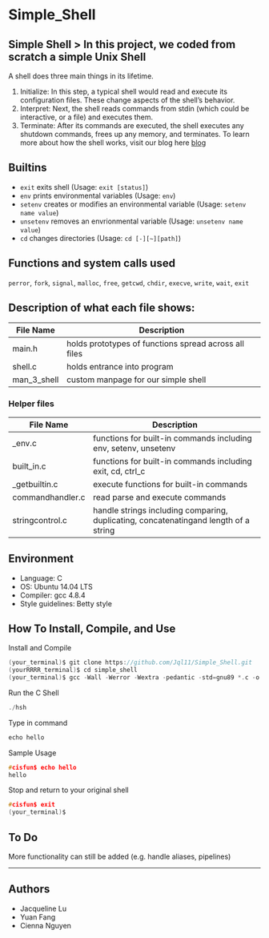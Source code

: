 # Simple_Shell

## Simple Shell > In this project, we coded from scratch a simple Unix Shell
A shell does three main things in its lifetime.
1. Initialize: In this step, a typical shell would read and execute its configuration files. These change aspects of the shell’s behavior.
2. Interpret: Next, the shell reads commands from stdin (which could be interactive, or a file) and executes them.
3. Terminate: After its commands are executed, the shell executes any shutdown commands, frees up any memory, and terminates.
To learn more about how the shell works, visit our blog here [blog]()
## Builtins
* `exit` exits shell (Usage: `exit [status]`)
* `env` prints environmental variables (Usage: `env`)
* `setenv` creates or modifies an environmental variable (Usage: `setenv name value`)
* `unsetenv` removes an envrionmental variable (Usage: `unsetenv name value`)
* `cd` changes directories (Usage: `cd [-][~][path]`)

## Functions and system calls used
`perror`, `fork`, `signal`, `malloc`, `free`, `getcwd`, `chdir`, `execve`, `write`, `wait`, `exit`

## Description of what each file shows:
| File Name | Description |
|-----------|-------------|
| main.h | holds prototypes of functions spread across all files |
| shell.c | holds entrance into program |
| man_3_shell | custom manpage for our simple shell |

### Helper files
| File Name | Description |
|-----------|-------------|
| _env.c | functions for built-in commands including env, setenv, unsetenv |
| built_in.c | functions for built-in commands including exit, cd, ctrl_c |
| _getbuiltin.c | execute functions for built-in commands |
| commandhandler.c | read parse and execute commands |
| stringcontrol.c | handle strings including comparing, duplicating, concatenatingand length of a string |

## Environment
* Language: C
* OS: Ubuntu 14.04 LTS
* Compiler: gcc 4.8.4
* Style guidelines: Betty style

## How To Install, Compile, and Use

Install and Compile
``` C
(your_terminal)$ git clone https://github.com/Jql11/Simple_Shell.git
(yourRRRR_terminal)$ cd simple_shell
(your_terminal)$ gcc -Wall -Werror -Wextra -pedantic -std=gnu89 *.c -o hsh
```
Run the C Shell
```C
./hsh
```

Type in command
```C
echo hello
```

Sample Usage
```C
#cisfun$ echo hello
hello
```
Stop and return to your original shell
```C
#cisfun$ exit
(your_terminal)$
```
## To Do
More functionality can still be added (e.g. handle aliases, pipelines)
***
## Authors

* Jacqueline Lu 
* Yuan Fang 
* Cienna Nguyen









